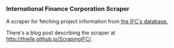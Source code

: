 ### International Finance Corporation Scraper
A scraper for fetching project information from [the IFC's database.](http://ifcextapps.ifc.org/ifcext/spiwebsite1.nsf/frmShowView?openform&amp;view=CRUDate&amp;start=1&amp;count=100&amp;page=1)

There's a blog post describing the scraper at http://thie1e.github.io/ScrapingIFC/.
